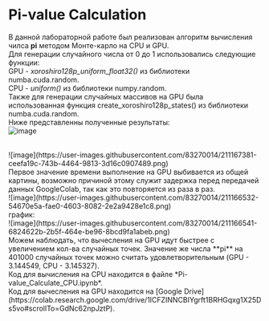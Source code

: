 # Pi-value Calculation
В данной лабораторной работе был реализован алгоритм вычисления чилса **pi** методом Монте-карло на CPU и GPU. 
</br>
Для генерации случайного числа от 0 до 1 использовались следующие функции:
</br>
GPU - *xoroshiro128p_uniform_float32()* из библиотеки numba.cuda.random.
</br>
CPU - *uniform()* из библиотеки numpy.random.
</br>
Также для генерации случайных массивов на GPU была использованная функция create_xoroshiro128p_states() из библиотеки numba.cuda.random.
</br>
Ниже представленны полученные результаты:
</br>
![image](https://user-images.githubusercontent.com/83270014/211166438-4dfc2f35-5796-453d-9667-18449d194192.png)
</br>

</br>
![image](https://user-images.githubusercontent.com/83270014/211167381-ceefa19c-743b-4464-9813-3d16c0907489.png)

</br>
Первое значение времени выполнение на GPU выбивается из общей картины, возможно причиной этому служит задержка перед передачей данных GoogleColab, так как это повторяется из раза в раз.
</br
Также было посчитано ускорение:
</br>
![image](https://user-images.githubusercontent.com/83270014/211166532-54670e5a-fae0-4603-8082-2e2a9428e1c8.png)
</br>
график:
</br>
![image](https://user-images.githubusercontent.com/83270014/211166541-6824622b-2b5f-464e-be96-8bcd9fa1abeb.png)
</br>
Можем наблюдать, что вычесления на GPU идут быстрее с увеличением кол-ва случайных точек. Значение же числа **pi** на 401000 случайных точек можно считать удовлетворительным  (GPU - 3.144549, CPU - 3.145327). 
</br>
Код для вычисления на CPU находится в файле *Pi-value_Calculate_CPU.ipynb*. </br>
Код для вычесления на GPU находится на [Google Drive](https://colab.research.google.com/drive/1lCFZINNCBIYgrft1BRHGqxg1X25Ds5vo#scrollTo=GdNc62npJztP).

